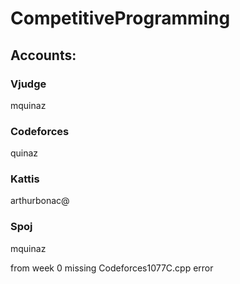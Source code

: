 # CompetitiveProgramming

## Accounts:

### Vjudge 
mquinaz
### Codeforces
quinaz
### Kattis
arthurbonac@
### Spoj
mquinaz


from week 0 missing Codeforces1077C.cpp error
